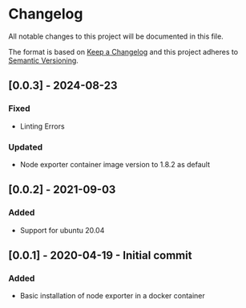 # Changelog
All notable changes to this project will be documented in this file.

The format is based on [Keep a Changelog](http://keepachangelog.com/en/1.0.0/)
and this project adheres to [Semantic Versioning](http://semver.org/spec/v2.0.0.html).


## [0.0.3] - 2024-08-23 
### Fixed
- Linting Errors
### Updated
- Node exporter container image version to 1.8.2 as default

## [0.0.2] - 2021-09-03 
### Added
- Support for ubuntu 20.04

## [0.0.1] - 2020-04-19 -  Initial commit
### Added
- Basic installation of node exporter in a docker container